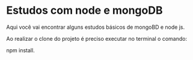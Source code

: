 # Estudos com node e mongoDB

Aqui você vai encontrar alguns estudos básicos de mongoBD e node js.

Ao realizar o clone do projeto é preciso executar no terminal o comando:

npm install.
